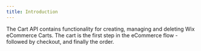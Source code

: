 ```yaml
---
title: Introduction
---
```


The Cart API contains functionality for creating, managing and deleting Wix eCommerce Carts. The cart is the first step in the eCommerce flow - followed by checkout, and finally the order.